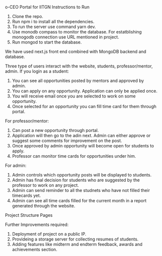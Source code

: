 o-CEO Portal for IITGN
Instructions to Run
1) Clone the repo.
2) Run npm i to install all the dependencies.
3) To run the server use command yarn dev.
4) Use monodb compass to monitor the database. For estatblishing monogodb connection use URL mentioned in project.
5) Run mongod to start the database.

We have used next.js front end combined with MongoDB backend and database. 

Three type of users interact with the website, students, professor/mentor, admin.
If you login as a student:
1) You can see all opportunities posted by mentors and approved by admin.
2) You can apply on any opportunity. Application can only be applied once. 
3) You will receive email once you are selected to work on some opportunity.
4) Once selected for an opportunity you can fill time card for them through portal.

For professor/mentor:
1) Can post a new opportunity through portal.
2) Application will then go to the adin next. Admin can either approve or suggest some comments for improvement on the post.
3) Once approved by admin opportunity will become open for students to apply.
4) Professor can monitor time cards for opportunities under him.

For admin:
1) Admin controls which opportunity posts will be displayed to students.
2) Admin has final decision for students who are suggested by the professor to work on any project.
3) Admin can send reminder to all the studnets who have not filled their timecards yet.
4) Admin can see all time cards filled for the current month in a report generated through the website.

Project Structure
Pages

Further Improvements required:
1) Deployment of project on a public IP.
2) Provideing a storage server for collecting resumes of students.
3) Adding features like midterm and endterm feedback, awards and achievements section.
